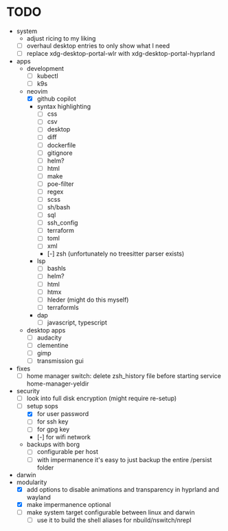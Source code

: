 # TODO

- system
  - adjust ricing to my liking
  - [ ] overhaul desktop entries to only show what I need
  - [ ] replace xdg-desktop-portal-wlr with xdg-desktop-portal-hyprland
- apps
  - development
    - [ ] kubectl
    - [ ] k9s
  - neovim
    - [x] github copilot
    - syntax highlighting
      - [ ] css
      - [ ] csv
      - [ ] desktop
      - [ ] diff
      - [ ] dockerfile
      - [ ] gitignore
      - [ ] helm?
      - [ ] html
      - [ ] make
      - [ ] poe-filter
      - [ ] regex
      - [ ] scss
      - [ ] sh/bash
      - [ ] sql
      - [ ] ssh_config
      - [ ] terraform
      - [ ] toml
      - [ ] xml
      - [-] zsh (unfortunately no treesitter parser exists)
    - lsp
      - [ ] bashls
      - [ ] helm?
      - [ ] html
      - [ ] htmx
      - [ ] hleder (might do this myself)
      - [ ] terraformls
    - dap
        - [ ] javascript, typescript
  - desktop apps
    - [ ] audacity
    - [ ] clementine
    - [ ] gimp
    - [ ] transmission gui
- fixes
    - [ ] home manager switch: delete zsh_history file before starting service home-manager-yeldir
- security
  - [ ] look into full disk encryption (might require re-setup)
  - [ ] setup sops
    - [x] for user password
    - [ ] for ssh key
    - [ ] for gpg key
    - [-] for wifi network
  - backups with borg
    - [ ] configurable per host
    - [ ] with impermanence it's easy to just backup the entire /persist folder
- darwin
- modularity
  - [x] add options to disable animations and transparency in hyprland and wayland
  - [x] make impermanence optional
  - [ ] make system target configurable between linux and darwin
    - [ ] use it to build the shell aliases for nbuild/nswitch/nrepl
